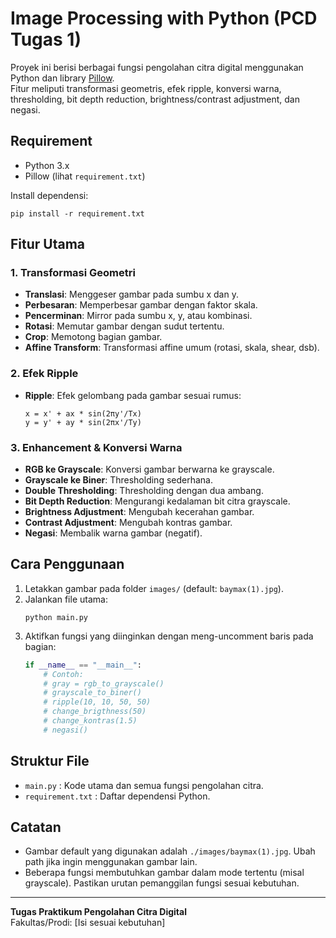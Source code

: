 # Image Processing with Python (PCD Tugas 1)

Proyek ini berisi berbagai fungsi pengolahan citra digital menggunakan Python dan library [Pillow](https://python-pillow.org/).  
Fitur meliputi transformasi geometris, efek ripple, konversi warna, thresholding, bit depth reduction, brightness/contrast adjustment, dan negasi.

## Requirement

- Python 3.x
- Pillow (lihat `requirement.txt`)

Install dependensi:
```
pip install -r requirement.txt
```

## Fitur Utama

### 1. Transformasi Geometri
- **Translasi**: Menggeser gambar pada sumbu x dan y.
- **Perbesaran**: Memperbesar gambar dengan faktor skala.
- **Pencerminan**: Mirror pada sumbu x, y, atau kombinasi.
- **Rotasi**: Memutar gambar dengan sudut tertentu.
- **Crop**: Memotong bagian gambar.
- **Affine Transform**: Transformasi affine umum (rotasi, skala, shear, dsb).

### 2. Efek Ripple
- **Ripple**: Efek gelombang pada gambar sesuai rumus:
  ```
  x = x' + ax * sin(2πy'/Tx)
  y = y' + ay * sin(2πx'/Ty)
  ```

### 3. Enhancement & Konversi Warna
- **RGB ke Grayscale**: Konversi gambar berwarna ke grayscale.
- **Grayscale ke Biner**: Thresholding sederhana.
- **Double Thresholding**: Thresholding dengan dua ambang.
- **Bit Depth Reduction**: Mengurangi kedalaman bit citra grayscale.
- **Brightness Adjustment**: Mengubah kecerahan gambar.
- **Contrast Adjustment**: Mengubah kontras gambar.
- **Negasi**: Membalik warna gambar (negatif).

## Cara Penggunaan

1. Letakkan gambar pada folder `images/` (default: `baymax(1).jpg`).
2. Jalankan file utama:
   ```
   python main.py
   ```
3. Aktifkan fungsi yang diinginkan dengan meng-uncomment baris pada bagian:
   ```python
   if __name__ == "__main__":
       # Contoh:
       # gray = rgb_to_grayscale()
       # grayscale_to_biner()
       # ripple(10, 10, 50, 50)
       # change_brigthness(50)
       # change_kontras(1.5)
       # negasi()
   ```

## Struktur File

- `main.py` : Kode utama dan semua fungsi pengolahan citra.
- `requirement.txt` : Daftar dependensi Python.

## Catatan

- Gambar default yang digunakan adalah `./images/baymax(1).jpg`. Ubah path jika ingin menggunakan gambar lain.
- Beberapa fungsi membutuhkan gambar dalam mode tertentu (misal grayscale). Pastikan urutan pemanggilan fungsi sesuai kebutuhan.

---

**Tugas Praktikum Pengolahan Citra Digital**  
Fakultas/Prodi: [Isi sesuai kebutuhan]